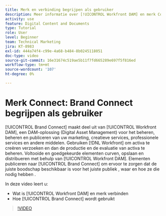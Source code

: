 ```yaml
---
title: Merk en verbinding begrijpen als gebruiker
description: Meer informatie over [!UICONTROL Workfront DAM] en merk Connect zijn en hoe deze worden gebruikt.
activity: use
feature: Digital Content and Documents
type: Tutorial
role: User
level: Beginner
team: Technical Marketing
jira: KT-8983
exl-id: 444a74f4-c99e-4a68-b484-8b0245118051
doc-type: video
source-git-commit: 16e31674c519ae5b11f7fd665289e697f5f816ed
workflow-type: tm+mt
source-wordcount: '107'
ht-degree: 0%

---
```


# Merk Connect: Brand Connect begrijpen als gebruiker

[!UICONTROL Brand Connect] maakt deel uit van [!UICONTROL Workfront DAM], een DAM-oplossing (Digital Asset Management) voor het beheren, beheren en publiceren van uw marketing, creatieve services, professionele services en andere middelen. Gebruiken [!DNL Workfront] om activa te creëren verzoeken en dan de productie en de evaluatie van activa te beheren. Voltooide en goedgekeurde elementen curven, opslaan en distribueren met behulp van [!UICONTROL Workfront DAM]. Elementen publiceren naar [!UICONTROL Brand Connect] om ervoor te zorgen dat de juiste boodschap beschikbaar is voor het juiste publiek , waar en hoe ze die nodig hebben .

In deze video leert u:

* Wat is [!UICONTROL Workfront DAM] en merk verbinden
* Hoe [!UICONTROL Brand Connect] wordt gebruikt

>[!VIDEO](https://video.tv.adobe.com/v/335245/?quality=12&learn=on)
